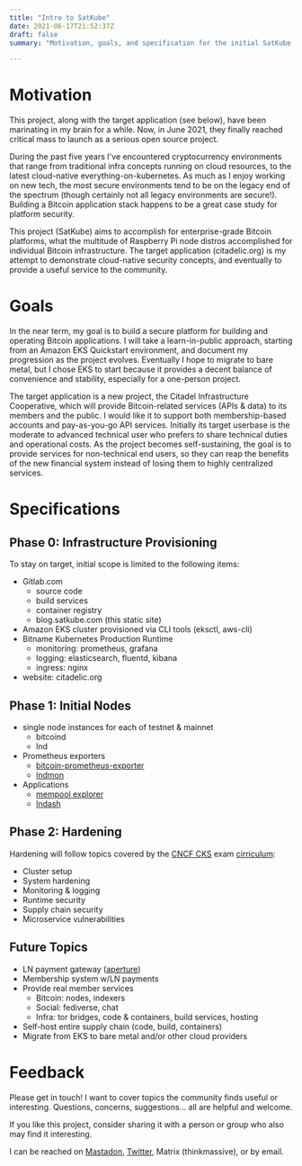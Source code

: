 ```yaml
---
title: "Intro to SatKube"
date: 2021-06-17T21:52:37Z
draft: false
summary: "Motivation, goals, and specification for the initial SatKube and citadelic projects."

---
```


# Motivation

This project, along with the target application (see below), have been marinating in my brain for a while. Now, in June 2021, they finally reached critical mass to launch as a serious open source project.

During the past five years I've encountered cryptocurrency environments that range from traditional infra concepts running on cloud resources, to the latest cloud-native everything-on-kubernetes. As much as I enjoy working on new tech, the most secure environments tend to be on the legacy end of the spectrum (though certainly not all legacy environments are secure!). Building a Bitcoin application stack happens to be a great case study for platform security.

This project (SatKube) aims to accomplish for enterprise-grade Bitcoin platforms, what the multitude of Raspberry Pi node distros accomplished for individual Bitcoin infrastructure. The target application (citadelic.org) is my attempt to demonstrate cloud-native security concepts, and eventually to provide a useful service to the community.

# Goals

In the near term, my goal is to build a secure platform for building and operating Bitcoin applications. I will take a learn-in-public approach, starting from an Amazon EKS Quickstart environment, and document my progression as the project evolves. Eventually I hope to migrate to bare metal, but I chose EKS to start because it provides a decent balance of convenience and stability, especially for a one-person project.

The target application is a new project, the Citadel Infrastructure Cooperative, which will provide Bitcoin-related services (APIs & data) to its members and the public. I would like it to support both membership-based accounts and pay-as-you-go API services. Initially its target userbase is the moderate to advanced technical user who prefers to share technical duties and operational costs. As the project becomes self-sustaining, the goal is to provide services for non-technical end users, so they can reap the benefits of the new financial system instead of losing them to highly centralized services.

# Specifications

## Phase 0: Infrastructure Provisioning

To stay on target, initial scope is limited to the following items:
  - Gitlab.com
    - source code
    - build services
    - container registry
    - blog.satkube.com (this static site)
  - Amazon EKS cluster provisioned via CLI tools (eksctl, aws-cli)
  - Bitname Kubernetes Production Runtime
    - monitoring: prometheus, grafana
    - logging: elasticsearch, fluentd, kibana
    - ingress: nginx
  - website: citadelic.org

## Phase 1: Initial Nodes

  - single node instances for each of testnet & mainnet
    - bitcoind
    - lnd
  - Prometheus exporters
    - [bitcoin-prometheus-exporter](https://github.com/jvstein/bitcoin-prometheus-exporter)
    - [lndmon](https://github.com/lightninglabs/lndmon)
  - Applications
    - [mempool explorer](https://github.com/mempool/mempool)
    - [lndash](https://github.com/djmelik/lndash)

## Phase 2: Hardening

Hardening will follow topics covered by the [CNCF CKS](https://www.cncf.io/certification/cks/) exam [cirriculum](https://github.com/cncf/curriculum/blob/master/CKS_Curriculum_%20v1.20.pdf):

  - Cluster setup
  - System hardening
  - Monitoring & logging
  - Runtime security
  - Supply chain security
  - Microservice vulnerabilities

## Future Topics

  - LN payment gateway ([aperture](github.com/lightninglabs/aperture))
  - Membership system w/LN payments
  - Provide real member services
    - Bitcoin: nodes, indexers
    - Social: fediverse, chat
    - Infra: tor bridges, code & containers, build services, hosting
  - Self-host entire supply chain (code, build, containers)
  - Migrate from EKS to bare metal and/or other cloud providers

# Feedback

Please get in touch! I want to cover topics the community finds useful or interesting. Questions, concerns, suggestions... all are helpful and welcome.

If you like this project, consider sharing it with a person or group who also may find it interesting.

I can be reached on [Mastadon](https://ctdl.co/thinkmassive), [Twitter](https://twitter.com/thinkmassive), Matrix (thinkmassive), or by email.
